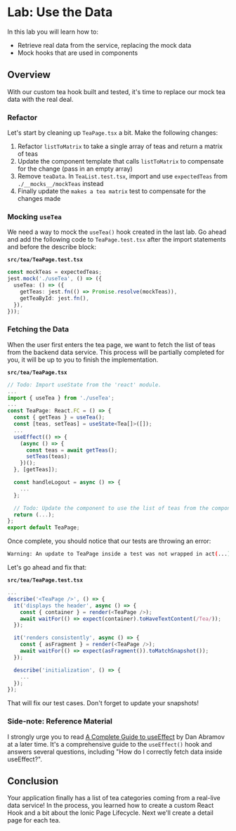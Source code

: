 # Lab: Use the Data

In this lab you will learn how to:

- Retrieve real data from the service, replacing the mock data
- Mock hooks that are used in components

## Overview

With our custom tea hook built and tested, it's time to replace our mock tea data with the real deal.

### Refactor

Let's start by cleaning up `TeaPage.tsx` a bit. Make the following changes:

1. Refactor `listToMatrix` to take a single array of teas and return a matrix of teas
2. Update the component template that calls `listToMatrix` to compensate for the change (pass in an empty array)
3. Remove `teaData`. In `TeaList.test.tsx`, import and use `expectedTeas` from `./__mocks__/mockTeas` instead
4. Finally update the `makes a tea matrix` test to compensate for the changes made

### Mocking `useTea`

We need a way to mock the `useTea()` hook created in the last lab. Go ahead and add the following code to `TeaPage.test.tsx` after the import statements and before the describe block:

**`src/tea/TeaPage.test.tsx`**

```TypeScript
const mockTeas = expectedTeas;
jest.mock('./useTea', () => ({
  useTea: () => ({
    getTeas: jest.fn(() => Promise.resolve(mockTeas)),
    getTeaById: jest.fn(),
  }),
}));
```

### Fetching the Data

When the user first enters the tea page, we want to fetch the list of teas from the backend data service. This process will be partially completed for you, it will be up to you to finish the implementation.

**`src/tea/TeaPage.tsx`**

```TypeScript
// Todo: Import useState from the 'react' module.
...
import { useTea } from './useTea';
...
const TeaPage: React.FC = () => {
  const { getTeas } = useTea();
  const [teas, setTeas] = useState<Tea[]>([]);
  ...
  useEffect(() => {
    (async () => {
      const teas = await getTeas();
      setTeas(teas);
    })();
  }, [getTeas]);

  const handleLogout = async () => {
    ...
  };

  // Todo: Update the component to use the list of teas from the component's state.
  return (...);
};
export default TeaPage;
```

Once complete, you should notice that our tests are throwing an error:

```bash
Warning: An update to TeaPage inside a test was not wrapped in act(...).
```

Let's go ahead and fix that:

**`src/tea/TeaPage.test.tsx`**

```TypeScript
...
describe('<TeaPage />', () => {
  it('displays the header', async () => {
    const { container } = render(<TeaPage />);
    await waitFor(() => expect(container).toHaveTextContent(/Tea/));
  });

  it('renders consistently', async () => {
    const { asFragment } = render(<TeaPage />);
    await waitFor(() => expect(asFragment()).toMatchSnapshot());
  });

  describe('initialization', () => {
    ...
  });
});
```

That will fix our test cases. Don't forget to update your snapshots!

### Side-note: Reference Material

I strongly urge you to read <a href="https://overreacted.io/a-complete-guide-to-useeffect/" target="_blank">A Complete Guide to useEffect</a> by Dan Abramov at a later time. It's a comprehensive guide to the `useEffect()` hook and answers several questions, including "How do I correctly fetch data inside useEffect?".

## Conclusion

Your application finally has a list of tea categories coming from a real-live data service! In the process, you learned how to create a custom React Hook and a bit about the Ionic Page Lifecycle. Next we'll create a detail page for each tea.
